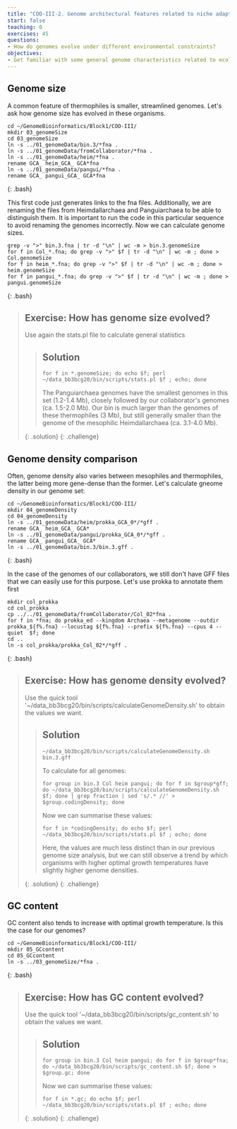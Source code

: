 ```yaml
---
title: "COO-III-2. Genome architectural features related to niche adaptation"
start: false
teaching: 0
exercises: 45
questions:
- How do genomes evolve under different environmental constraints?
objectives:
- Get familiar with some general genome characteristics related to ecological adaptation
---
```


## Genome size

A common feature of thermophiles is smaller, streamlined genomes. Let's ask how genome size has evolved in these organisms.

~~~
cd ~/GenomeBioinformatics/Block1/COO-III/
mkdir 03_genomeSize
cd 03_genomeSize
ln -s ../01_genomeData/bin.3/*fna .
ln -s ../01_genomeData/fromCollaborator/*fna .
ln -s ../01_genomeData/heim/*fna .
rename GCA_ heim_GCA_ GCA*fna
ln -s ../01_genomeData/pangui/*fna .
rename GCA_ pangui_GCA_ GCA*fna
~~~
{: .bash}

This first code just generates links to the fna files. Additionally, we are renaming the files from Heimdallarchaea and 
Panguiarchaea to be able to distinguish them. It is important to run the code in this particular sequence to avoid renaming the
genomes incorrectly. Now we can calculate genome sizes.

~~~
grep -v ">" bin.3.fna | tr -d "\n" | wc -m > bin.3.genomeSize
for f in Col_*.fna; do grep -v ">" $f | tr -d "\n" | wc -m ; done > Col.genomeSize
for f in heim_*.fna; do grep -v ">" $f | tr -d "\n" | wc -m ; done > heim.genomeSize
for f in pangui_*.fna; do grep -v ">" $f | tr -d "\n" | wc -m ; done > pangui.genomeSize
~~~
{: .bash}

> ## Exercise: How has genome size evolved?
>
> Use again the stats.pl file to calculate general statistics
>
>> ## Solution
>>
>> `for f in *.genomeSize; do echo $f; perl ~/data_bb3bcg20/bin/scripts/stats.pl $f ; echo; done`
>>
>> The Panguiarchaea genomes have the smallest genomes in this set (1.2-1.4 Mb), closely followed by our collaborator's genomes
>> (ca. 1.5-2.0 Mb). Our bin is much larger than the genomes of these thermophiles (3 Mb), but still generally smaller than
>> the genome of the mesophilic Heimdallarchaea (ca. 3.1-4.0 Mb).
>> 
> {: .solution}
{: .challenge}


## Genome density comparison

Often, genome density also varies between mesophiles and thermophiles, the latter being more gene-dense than the former. Let's
calculate gneome density in our genome set:
~~~
cd ~/GenomeBioinformatics/Block1/COO-III/
mkdir 04_genomeDensity
cd 04_genomeDensity
ln -s ../01_genomeData/heim/prokka_GCA_0*/*gff .
rename GCA_ heim_GCA_ GCA*
ln -s ../01_genomeData/pangui/prokka_GCA_0*/*gff .
rename GCA_ pangui_GCA_ GCA*
ln -s ../01_genomeData/bin.3/bin.3.gff .
~~~
{: .bash}

In the case of the genomes of our collaborators, we still don't have GFF files that we can easily use for this purpose. Let's use
prokka to annotate them first
~~~
mkdir col_prokka
cd col_prokka
cp ../../01_genomeData/fromCollaborator/Col_02*fna .
for f in *fna; do prokka_ed --kingdom Archaea --metagenome --outdir prokka_${f%.fna} --locustag ${f%.fna} --prefix ${f%.fna} --cpus 4 --quiet  $f; done
cd ..
ln -s col_prokka/prokka_Col_02*/*gff .
~~~
{: .bash}


> ## Exercise: How has genome density evolved?
>
> Use the quick tool '~/data_bb3bcg20/bin/scripts/calculateGenomeDensity.sh' to obtain the values we want.
>
>> ## Solution
>>
>> `~/data_bb3bcg20/bin/scripts/calculateGenomeDensity.sh bin.3.gff`
>>
>> To calculate for all genomes:
>>
>> `for group in bin.3 Col heim pangui; do for f in $group*gff; do ~/data_bb3bcg20/bin/scripts/calculateGenomeDensity.sh $f; done | grep fraction | sed 's/.* //' > $group.codingDensity; done`
>>
>> Now we can summarise these values:
>>
>> `for f in *codingDensity; do echo $f; perl ~/data_bb3bcg20/bin/scripts/stats.pl $f ; echo; done`
>> 
>> Here, the values are much less distinct than in our previous genome size analysis, but we can still observe a trend by which
>> organisms with higher optimal growth temperatures have slightly higher genome densities.
>> 
> {: .solution}
{: .challenge}


## GC content

GC content also tends to increase with optimal growth temperature. Is this the case for our genomes?

~~~
cd ~/GenomeBioinformatics/Block1/COO-III/
mkdir 05_GCcontent
cd 05_GCcontent
ln -s ../03_genomeSize/*fna .
~~~
{: .bash}


> ## Exercise: How has GC content evolved?
>
> Use the quick tool '~/data_bb3bcg20/bin/scripts/gc_content.sh' to obtain the values we want.
>
>> ## Solution
>>
>>
>> `for group in bin.3 Col heim pangui; do for f in $group*fna; do ~/data_bb3bcg20/bin/scripts/gc_content.sh $f; done > $group.gc; done`
>>
>> Now we can summarise these values:
>>
>> `for f in *.gc; do echo $f; perl ~/data_bb3bcg20/bin/scripts/stats.pl $f ; echo; done`
>> 
>> 
> {: .solution}
{: .challenge}


